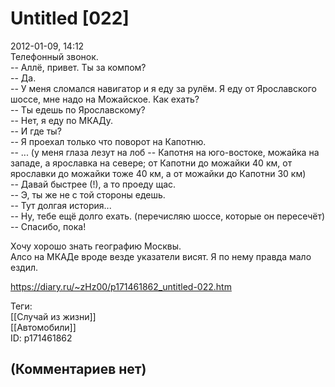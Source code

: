 Untitled [022]
==============

  
2012-01-09, 14:12  
 Телефонный звонок.   
 -- Аллё, привет. Ты за компом?   
 -- Да.   
 -- У меня сломался навигатор и я еду за рулём. Я еду от Ярославского шоссе, мне надо на Можайское. Как ехать?   
 -- Ты едешь по Ярославскому?   
 -- Нет, я еду по МКАДу.   
 -- И где ты?   
 -- Я проехал только что поворот на Капотню.   
 -- ... (у меня глаза лезут на лоб -- Капотня на юго-востоке, можайка на западе, а ярославка на севере; от Капотни до можайки 40 км, от ярославки до можайки тоже 40 км, а от можайки до Капотни 30 км)   
 -- Давай быстрее (!), а то проеду щас.   
 -- Э, ты же не с той стороны едешь.   
 -- Тут долгая история...   
 -- Ну, тебе ещё долго ехать. (перечисляю шоссе, которые он пересечёт)   
 -- Спасибо, пока!   
   
 Хочу хорошо знать географию Москвы.   
 Алсо на МКАДе вроде везде указатели висят. Я по нему правда мало ездил.   
  
<https://diary.ru/~zHz00/p171461862_untitled-022.htm>  
  
Теги:  
[[Случай из жизни]]  
[[Автомобили]]  
ID: p171461862  


(Комментариев нет)
------------------